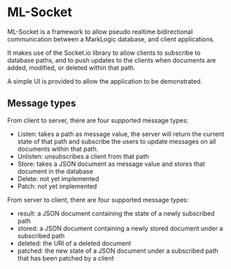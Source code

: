 # ML-Socket

ML-Socket is a framework to allow pseudo realtime bidirectional communication between a MarkLogic database, and client applications.

It makes use of the Socket.io library to allow clients to subscribe to database paths, and to push updates to the clients when documents are added, modified, or deleted within that path.

A simple UI is provided to allow the application to be demonstrated.

## Message types

From client to server, there are four supported message types:

- Listen: takes a path as message value, the server will return the current state of that path and subscribe the users to update messages on all documents within that path.
- Unlisten: unsubscribes a client from that path
- Store: takes a JSON document as message value and stores that document in the database
- Delete: not yet implemented
- Patch: not yet implemented

From server to client, there are four supported message types:

- result: a JSON document containing the state of a newly subscribed path
- stored: a JSON document containing a newly stored document under a subscribed path
- deleted: the URI of a deleted document
- patched: the new state of a JSON document under a subscribed path that has been patched by a client